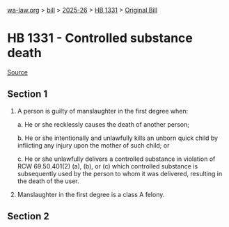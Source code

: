 [wa-law.org](/) > [bill](/bill/) > [2025-26](/bill/2025-26/) > [HB 1331](/bill/2025-26/hb/1331/) > [Original Bill](/bill/2025-26/hb/1331/1/)

# HB 1331 - Controlled substance death

[Source](http://lawfilesext.leg.wa.gov/biennium/2025-26/Pdf/Bills/House%20Bills/1331.pdf)

## Section 1
1. A person is guilty of manslaughter in the first degree when:

    a. He or she recklessly causes the death of another person;

    b. He or she intentionally and unlawfully kills an unborn quick child by inflicting any injury upon the mother of such child; or

    c. He or she unlawfully delivers a controlled substance in violation of RCW 69.50.401(2) (a), (b), or (c) which controlled substance is subsequently used by the person to whom it was delivered, resulting in the death of the user.

2. Manslaughter in the first degree is a class A felony.

## Section 2